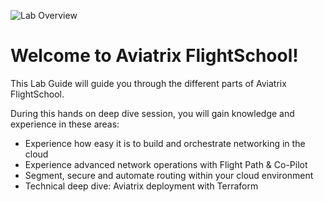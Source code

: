 ![Lab Overview](../images/flightschool.png)

# Welcome to Aviatrix FlightSchool!  

This Lab Guide will guide you through the different parts of Aviatrix FlightSchool.

During this hands on deep dive session, you will gain knowledge and experience in these areas:

* Experience how easy it is to build and orchestrate networking in the cloud
* Experience advanced network operations with Flight Path & Co-Pilot
* Segment, secure and automate routing within your cloud environment
* Technical deep dive: Aviatrix deployment with Terraform
